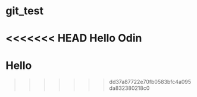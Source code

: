 # git_test
<<<<<<< HEAD
Hello Odin
=======
# Hello
>>>>>>> dd37a87722e70fb0583bfc4a095da832380218c0
